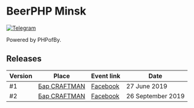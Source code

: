 # BeerPHP Minsk

[![Telegram](https://img.shields.io/badge/telegram-join%20chat-blue.svg?style=flat)](https://t.me/phpofby)

Powered by PHPofBy.

## Releases

| Version                    | Place                                                                           | Event link | Date              |
| -------------------------- | ------------------------------------------------------------------------------- |------------| ----------------- |
| #1                         | [Бар CRAFTMAN](https://craftmanbar.by/)                                         | [Facebook](https://www.facebook.com/events/647660899036233/)           | 27 June 2019  |
| #2                         | [Бар CRAFTMAN](https://craftmanbar.by/)                                                                   |   [Facebook](https://www.facebook.com/events/517110819106958/)         |  26 September 2019  |